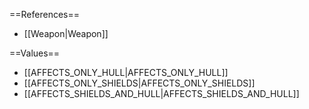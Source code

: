 ==References==
 * [[Weapon|Weapon]]

==Values==
 * [[AFFECTS_ONLY_HULL|AFFECTS_ONLY_HULL]]
 * [[AFFECTS_ONLY_SHIELDS|AFFECTS_ONLY_SHIELDS]]
 * [[AFFECTS_SHIELDS_AND_HULL|AFFECTS_SHIELDS_AND_HULL]]
